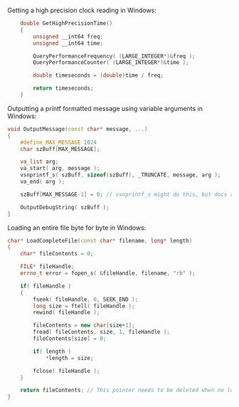 
Getting a high precision clock reading in Windows:
```c++
	double GetHighPrecisionTime()
	{
		unsigned __int64 freq;
		unsigned __int64 time;

		QueryPerformanceFrequency( (LARGE_INTEGER*)&freq );
		QueryPerformanceCounter( (LARGE_INTEGER*)&time );

		double timeseconds = (double)time / freq;

		return timeseconds;
	}
```

Outputting a printf formatted message using variable arguments in Windows:
```c++
void OutputMessage(const char* message, ...)
{
	#define MAX_MESSAGE 1024
	char szBuff[MAX_MESSAGE];

	va_list arg;
	va_start( arg, message );
	vsnprintf_s( szBuff, sizeof(szBuff), _TRUNCATE, message, arg );
	va_end( arg );

	szBuff[MAX_MESSAGE-1] = 0; // vsnprintf_s might do this, but docs are unclear.

	OutputDebugString( szBuff );
}
```

Loading an entire file byte for byte in Windows:
```c++
char* LoadCompleteFile(const char* filename, long* length)
{
	char* fileContents = 0;

	FILE* fileHandle;
	errno_t error = fopen_s( &fileHandle, filename, "rb" );

	if( fileHandle )
	{
		fseek( fileHandle, 0, SEEK_END );
		long size = ftell( fileHandle );
		rewind( fileHandle );

		fileContents = new char[size+1];
		fread( fileContents, size, 1, fileHandle );
		fileContents[size] = 0;

		if( length )
			*length = size;

		fclose( fileHandle );
	}

	return fileContents; // This pointer needs to be deleted when no longer needed.
}
```